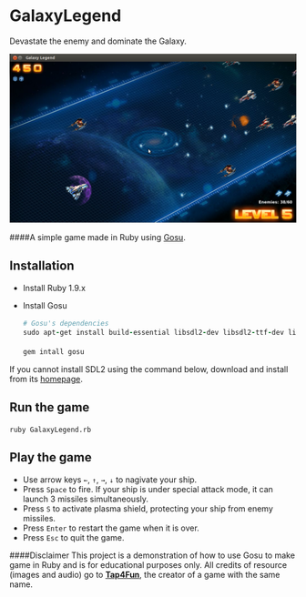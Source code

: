 GalaxyLegend
==========

Devastate the enemy and dominate the Galaxy.

![Image](./screenshots/01.png)

####A simple game made in Ruby using [Gosu](http://www.libgosu.org/).

Installation
-----
* Install Ruby 1.9.x
* Install Gosu

  ```ruby
  # Gosu's dependencies
  sudo apt-get install build-essential libsdl2-dev libsdl2-ttf-dev libpango1.0-dev libgl1-mesa-dev libfreeimage-dev libopenal-dev libsndfile-dev

  gem intall gosu
  ```
If you cannot install SDL2 using the command below, download and install from its [homepage](https://www.libsdl.org/index.php).

Run the game
-----
```
ruby GalaxyLegend.rb
```

Play the game
-----
* Use arrow keys `←`, `↑`, `→`, `↓` to nagivate your ship.
* Press `Space` to fire. If your ship is under special attack mode, it can launch 3 missiles simultaneously.
* Press `S` to activate plasma shield, protecting your ship from enemy missiles.
* Press `Enter` to restart the game when it is over.
* Press `Esc` to quit the game.



####Disclaimer
This project is a demonstration of  how to use Gosu to make game in Ruby and is for educational purposes only. All credits of resource (images and audio) go to **[Tap4Fun](http://www.tap4fun.com/)**, the creator of a game with the same name.